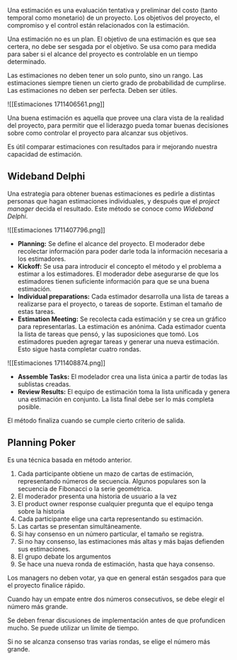 Una estimación es una evaluación tentativa y preliminar del costo (tanto temporal como monetario) de un proyecto. Los objetivos del proyecto, el compromiso y el control están relacionados con la estimación.

Una estimación no es un plan. El objetivo de una estimación es que sea certera, no debe ser sesgada por el objetivo. Se usa como para medida para saber si el alcance del proyecto es controlable en un tiempo determinado.

Las estimaciones no deben tener un solo punto, sino un rango. Las estimaciones siempre tienen un cierto grado de probabilidad de cumplirse. Las estimaciones no deben ser perfecta. Deben ser útiles.

![[Estimaciones 1711406561.png]]

Una buena estimación es aquella que provee una clara vista de la realidad del proyecto, para permitir que el liderazgo pueda tomar buenas decisiones sobre como controlar el proyecto para alcanzar sus objetivos.

Es útil comparar estimaciones con resultados para ir mejorando nuestra capacidad de estimación.

## Wideband Delphi

Una estrategia para obtener buenas estimaciones es pedirle a distintas personas que hagan estimaciones individuales, y después que el *project manager* decida el resultado. Este método se conoce como *Wideband Delphi*.

![[Estimaciones 1711407796.png]]

- **Planning:** Se define el alcance del proyecto. El moderador debe recolectar información para poder darle toda la información necesaria a los estimadores.
- **Kickoff:** Se usa para introducir el concepto el método y el problema a estimar a los estimadores. El moderador debe asegurarse de que los estimadores tienen suficiente información para que se una buena estimación.
- **Individual preparations:** Cada estimador desarrolla una lista de tareas a realizarse para el proyecto, o tareas de soporte. Estiman el tamaño de estas tareas.
- **Estimation Meeting:** Se recolecta cada estimación y se crea un gráfico para representarlas. La estimación es anónima. Cada estimador cuenta la lista de tareas que pensó, y las suposiciones que tomó. Los estimadores pueden agregar tareas y generar una nueva estimación. Esto sigue hasta completar cuatro rondas.

![[Estimaciones 1711408874.png]]

- **Assemble Tasks:** El modelador crea una lista única a partir de todas las sublistas creadas.
- **Review Results:** El equipo de estimación toma la lista unificada y genera una estimación en conjunto. La lista final debe ser lo más completa posible.

El método finaliza cuando se cumple cierto criterio de salida.

## Planning Poker

Es una técnica basada en método anterior.

1. Cada participante obtiene un mazo de cartas de estimación, representando números de secuencia. Algunos populares son la secuencia de Fibonacci o la serie geométrica.
2. El moderador presenta una historia de usuario a la vez
3. El product owner response cualquier pregunta que el equipo tenga sobre la historia
4. Cada participante elige una carta representando su estimación.
5. Las cartas se presentan simultáneamente.
6. Si hay consenso en un número particular, el tamaño se registra.
7. Si no hay consenso, las estimaciones más altas y más bajas defienden sus estimaciones.
8. El grupo debate los argumentos
9. Se hace una nueva ronda de estimación, hasta que haya consenso.

Los managers no deben votar, ya que en general están sesgados para que el proyecto finalice rápido.

Cuando hay un empate entre dos números consecutivos, se debe elegir el número más grande.

Se deben frenar discusiones de implementación antes de que profundicen mucho. Se puede utilizar un límite de tiempo.

Si no se alcanza consenso tras varias rondas, se elige el número más grande.
